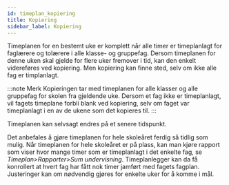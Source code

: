 ```yaml
---
id: timeplan_kopiering
title: Kopiering
sidebar_label: Kopiering
---
```

Timeplanen for en bestemt uke er komplett når alle timer er timeplanlagt for faglærere og tolærere i alle klasse- og gruppefag.
Dersom timeplanen for denne uken skal gjelde for flere uker fremover i tid, kan den enkelt videreføres ved kopiering. Men kopiering kan finne sted, selv om ikke alle fag er timplanlagt.

:::note Merk
Kopieringen tar med timeplanen for alle klasser og alle gruppefag for skolen fra gjeldende uke. Dersom et fag ikke er timeplanlagt, vil fagets timeplane forbli blank ved kopiering, selv om faget var timeplanlagt i en av de ukene som det kopieres til. 
:::

Timeplanen kan selvsagt endres på et senere tidspunkt.

Det anbefales å gjøre timeplanen for hele skoleåret ferdig så tidlig som mulig. Når timeplanen for hele skoleåret er på plass, kan man kjøre rapport som viser hvor mange timer som er timeplanlagt i det enkelte fag, se _Timeplan>Rapporter>Sum undervisning_. Timeplanlegger kan da få konrollert at hvert fag har fått nok timer jamført med fagets fagplan. Justeringer kan om nødvendig gjøres for enkelte uker for å komme i mål.
